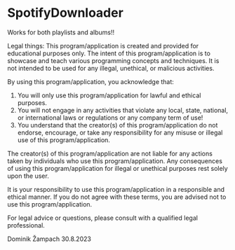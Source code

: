# SpotifyDownloader
Works for both playlists and albums!!



Legal things:
This program/application is created and provided for educational purposes only. The intent of this program/application is to showcase and teach various programming concepts and techniques. It is not intended to be used for any illegal, unethical, or malicious activities.

By using this program/application, you acknowledge that:

1. You will only use this program/application for lawful and ethical purposes.
2. You will not engage in any activities that violate any local, state, national, or international laws or regulations or any company term of use!
3. You understand that the creator(s) of this program/application do not endorse, encourage, or take any responsibility for any misuse or illegal use of this program/application.

The creator(s) of this program/application are not liable for any actions taken by individuals who use this program/application. Any consequences of using this program/application for illegal or unethical purposes rest solely upon the user.

It is your responsibility to use this program/application in a responsible and ethical manner. If you do not agree with these terms, you are advised not to use this program/application.

For legal advice or questions, please consult with a qualified legal professional.

Dominik Žampach
30.8.2023
